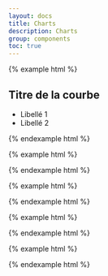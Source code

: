 ```yaml
---
layout: docs
title: Charts
description: Charts
group: components
toc: true
---
```


{% example html %}
<div class="charts position-relative" data-component="line-chart">
    <div class="chart-head mb-4">
        <h2 class="font-weight-normal mb-0">Titre de la courbe</h2>
        <ul class="chart-caption">
            <li class="chart-caption-item line">Libellé 1</li>
            <li class="chart-caption-item line">Libellé 2</li>
        </ul>
    </div>
    <canvas></canvas>
</div>
{% endexample html %}

{% example html %}
<div class="position-relative" data-component="line-chart" data-fill="true">
    <canvas></canvas>
</div>
{% endexample html %}

{% example html %}
<div class="position-relative" data-component="bar-chart">
    <canvas></canvas>
</div>
{% endexample html %}

{% example html %}
<div class="position-relative" data-component="pie-chart">
    <canvas></canvas>
</div>
{% endexample html %}

{% example html %}
<div class="position-relative" data-component="pie-chart" data-cutoutpercentage="50">
    <canvas></canvas>
</div>
{% endexample html %}